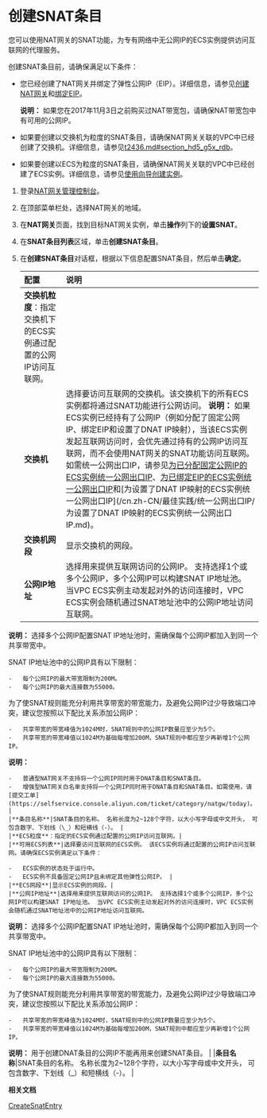 # 创建SNAT条目

您可以使用NAT网关的SNAT功能，为专有网络中无公网IP的ECS实例提供访问互联网的代理服务。

创建SNAT条目前，请确保满足以下条件：

-   您已经创建了NAT网关并绑定了弹性公网IP（EIP）。详细信息，请参见[创建NAT网关](/cn.zh-CN/NAT网关实例/创建NAT网关.md)和[绑定EIP](/cn.zh-CN/NAT网关实例/管理EIP/绑定EIP.md)。

    **说明：** 如果您在2017年11月3日之前购买过NAT带宽包，请确保NAT带宽包中有可用的公网IP。

-   如果要创建以交换机为粒度的SNAT条目，请确保NAT网关关联的VPC中已经创建了交换机。详细信息，请参见[t2436.md\#section\_hd5\_g5x\_rdb](/cn.zh-CN/专有网络和交换机/管理交换机/创建交换机.md)。
-   如果要创建以ECS为粒度的SNAT条目，请确保NAT网关关联的VPC中已经创建了ECS实例。详细信息，请参见[使用向导创建实例](/cn.zh-CN/实例/创建实例/使用向导创建实例.md)。

1.  登录[NAT网关管理控制台](https://vpc.console.aliyun.com/nat)。

2.  在顶部菜单栏处，选择NAT网关的地域。

3.  在**NAT网关**页面，找到目标NAT网关实例，单击**操作**列下的**设置SNAT**。

4.  在**SNAT条目列表**区域，单击**创建SNAT条目**。

5.  在**创建SNAT条目**对话框，根据以下信息配置SNAT条目，然后单击**确定**。

    |配置|说明|
    |:-|:-|
    |**交换机粒度**：指定交换机下的ECS实例通过配置的公网IP访问互联网。|
    |**交换机**|选择要访问互联网的交换机。该交换机下的所有ECS实例都将通过SNAT功能进行公网访问。 **说明：** 如果ECS实例已经持有了公网IP（例如分配了固定公网IP、绑定EIP和设置了DNAT IP映射），当该ECS实例发起互联网访问时，会优先通过持有的公网IP访问互联网，而不会使用NAT网关的SNAT功能访问互联网。如需统一公网出口IP，请参见[为已分配固定公网IP的ECS实例统一公网出口IP](/cn.zh-CN/最佳实践/统一公网出口IP/为已分配固定公网IP的ECS实例统一公网出口IP.md)、[为已绑定EIP的ECS实例统一公网出口IP](/cn.zh-CN/最佳实践/统一公网出口IP/为已绑定EIP的ECS实例统一公网出口IP.md)和[为设置了DNAT IP映射的ECS实例统一公网出口IP](/cn.zh-CN/最佳实践/统一公网出口IP/为设置了DNAT IP映射的ECS实例统一公网出口IP.md)。 |
    |**交换机网段**|显示交换机的网段。|
    |**公网IP地址**|选择用来提供互联网访问的公网IP。 支持选择1个或多个公网IP，多个公网IP可以构建SNAT IP地址池。 当VPC ECS实例主动发起对外的访问连接时，VPC ECS实例会随机通过SNAT地址池中的公网IP地址访问互联网。

**说明：** 选择多个公网IP配置SNAT IP地址池时，需确保每个公网IP都加入到同一个共享带宽中。

SNAT IP地址池中的公网IP具有以下限制：

    -   每个公网IP的最大带宽限制为200M。
    -   每个公网IP的最大连接数为55000。
为了使SNAT规则能充分利用共享带宽的带宽能力，及避免公网IP过少导致端口冲突，建议您按照以下配比关系添加公网IP：

    -   共享带宽的带宽峰值为1024M时，SNAT规则中的公网IP数量应至少为5个。
    -   共享带宽的带宽峰值以1024M为基础每增加200M，SNAT规则中都应至少再新增1个公网IP。
**说明：**

    -   普通型NAT网关不支持将一个公网IP同时用于DNAT条目和SNAT条目。
    -   增强型NAT网关白名单支持将一个公网IP同时用于DNAT条目和SNAT条目。如需使用，请[提交工单](https://selfservice.console.aliyun.com/ticket/category/natgw/today)。 |
    |**条目名称**|SNAT条目的名称。 名称长度为2~128个字符，以大小写字母或中文开头， 可包含数字、下划线（\_）和短横线（-）。 |
    |**ECS粒度**：指定的ECS实例通过配置的公网IP访问互联网。|
    |**可用ECS列表**|选择要访问互联网的ECS实例。 该ECS实例将通过配置的公网IP访问互联网。请确保ECS实例满足以下条件：

    -   ECS实例的状态处于运行中。
    -   ECS实例不具备固定公网IP且未绑定其他弹性公网IP。 |
    |**ECS网段**|显示ECS实例的网段。|
    |**公网IP地址**|选择用来提供互联网访问的公网IP。 支持选择1个或多个公网IP，多个公网IP可以构建SNAT IP地址池。 当VPC ECS实例主动发起对外的访问连接时，VPC ECS实例会随机通过SNAT地址池中的公网IP地址访问互联网。

**说明：** 选择多个公网IP配置SNAT IP地址池时，需确保每个公网IP都加入到同一个共享带宽中。

SNAT IP地址池中的公网IP具有以下限制：

    -   每个公网IP的最大带宽限制为200M。
    -   每个公网IP的最大连接数为55000。
为了使SNAT规则能充分利用共享带宽的带宽能力，及避免公网IP过少导致端口冲突，建议您按照以下配比关系添加公网IP：

    -   共享带宽的带宽峰值为1024M时，SNAT规则中的公网IP数量应至少为5个。
    -   共享带宽的带宽峰值以1024M为基础每增加200M，SNAT规则中都应至少再新增1个公网IP。
**说明：** 用于创建DNAT条目的公网IP不能再用来创建SNAT条目。 |
    |**条目名称**|SNAT条目的名称。 名称长度为2~128个字符，以大小写字母或中文开头， 可包含数字、下划线（\_）和短横线（-）。 |


**相关文档**  


[CreateSnatEntry](/cn.zh-CN/API参考/NAT网关/CreateSnatEntry.md)

